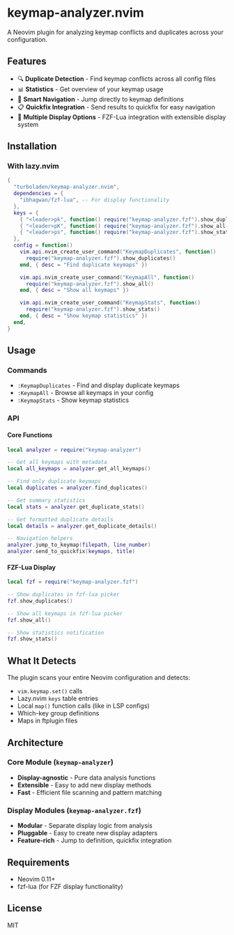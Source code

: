# keymap-analyzer.nvim

A Neovim plugin for analyzing keymap conflicts and duplicates across your configuration.

## Features

- 🔍 **Duplicate Detection** - Find keymap conflicts across all config files
- 📊 **Statistics** - Get overview of your keymap usage
- 🎯 **Smart Navigation** - Jump directly to keymap definitions
- 📋 **Quickfix Integration** - Send results to quickfix for easy navigation
- 🚀 **Multiple Display Options** - FZF-Lua integration with extensible display system

## Installation

### With lazy.nvim

```lua
{
  "turboladen/keymap-analyzer.nvim",
  dependencies = {
    "ibhagwan/fzf-lua", -- For display functionality
  },
  keys = {
    { "<leader>pk", function() require("keymap-analyzer.fzf").show_duplicates() end, desc = "Check keymap duplicates" },
    { "<leader>pK", function() require("keymap-analyzer.fzf").show_all() end, desc = "Show all keymaps" },
    { "<leader>ps", function() require("keymap-analyzer.fzf").show_stats() end, desc = "Keymap statistics" },
  },
  config = function()
    vim.api.nvim_create_user_command("KeymapDuplicates", function()
      require("keymap-analyzer.fzf").show_duplicates()
    end, { desc = "Find duplicate keymaps" })

    vim.api.nvim_create_user_command("KeymapAll", function()
      require("keymap-analyzer.fzf").show_all()
    end, { desc = "Show all keymaps" })

    vim.api.nvim_create_user_command("KeymapStats", function()
      require("keymap-analyzer.fzf").show_stats()
    end, { desc = "Show keymap statistics" })
  end,
}
```

## Usage

### Commands

- `:KeymapDuplicates` - Find and display duplicate keymaps
- `:KeymapAll` - Browse all keymaps in your config
- `:KeymapStats` - Show keymap statistics

### API

#### Core Functions

```lua
local analyzer = require("keymap-analyzer")

-- Get all keymaps with metadata
local all_keymaps = analyzer.get_all_keymaps()

-- Find only duplicate keymaps
local duplicates = analyzer.find_duplicates()

-- Get summary statistics
local stats = analyzer.get_duplicate_stats()

-- Get formatted duplicate details
local details = analyzer.get_duplicate_details()

-- Navigation helpers
analyzer.jump_to_keymap(filepath, line_number)
analyzer.send_to_quickfix(keymaps, title)
```

#### FZF-Lua Display

```lua
local fzf = require("keymap-analyzer.fzf")

-- Show duplicates in fzf-lua picker
fzf.show_duplicates()

-- Show all keymaps in fzf-lua picker
fzf.show_all()

-- Show statistics notification
fzf.show_stats()
```

## What It Detects

The plugin scans your entire Neovim configuration and detects:

- `vim.keymap.set()` calls
- Lazy.nvim `keys` table entries
- Local `map()` function calls (like in LSP configs)
- Which-key group definitions
- Maps in ftplugin files

## Architecture

### Core Module (`keymap-analyzer`)
- **Display-agnostic** - Pure data analysis functions
- **Extensible** - Easy to add new display methods
- **Fast** - Efficient file scanning and pattern matching

### Display Modules (`keymap-analyzer.fzf`)
- **Modular** - Separate display logic from analysis
- **Pluggable** - Easy to create new display adapters
- **Feature-rich** - Jump to definition, quickfix integration

## Requirements

- Neovim 0.11+
- fzf-lua (for FZF display functionality)

## License

MIT
